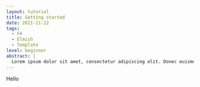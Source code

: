 ```yaml
---
layout: tutorial
title: Getting started
date: 2021-11-22
tags:
  - F#
  - Elmish
  - Template
level: beginner
abstract: |
  Lorem ipsum dolor sit amet, consectetur adipiscing elit. Donec euismod, urna eu consectetur consectetur, nisi nisl aliquam nunc, euismod aliquam nunc nisi euismod.
---
```


Hello
